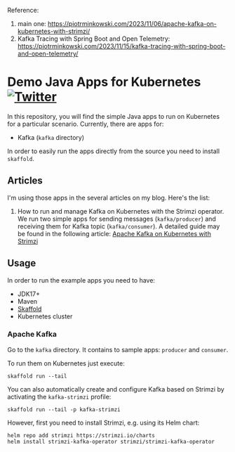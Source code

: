 Reference: 
1) main one: https://piotrminkowski.com/2023/11/06/apache-kafka-on-kubernetes-with-strimzi/
2) Kafka Tracing with Spring Boot and Open Telemetry: https://piotrminkowski.com/2023/11/15/kafka-tracing-with-spring-boot-and-open-telemetry/

# Demo Java Apps for Kubernetes [![Twitter](https://img.shields.io/twitter/follow/piotr_minkowski.svg?style=social&logo=twitter&label=Follow%20Me)](https://twitter.com/piotr_minkowski)

In this repository, you will find the simple Java apps to run on Kubernetes for a particular scenario.
Currently, there are apps for:
- Kafka (`kafka` directory)

In order to easily run the apps directly from the source you need to install `skaffold`.

## Articles

I'm using those apps in the several articles on my blog. Here's the list:
1. How to run and manage Kafka on Kubernetes with the Strimzi operator. We run two simple apps for sending messages (`kafka/producer`) and receiving them for Kafka topic (`kafka/consumer`). A detailed guide may be found in the following article: [Apache Kafka on Kubernetes with Strimzi](https://piotrminkowski.com/2023/11/06/apache-kafka-on-kubernetes-with-strimzi/)


## Usage

In order to run the example apps you need to have:
- JDK17+
- Maven
- [Skaffold](https://skaffold.dev/)
- Kubernetes cluster

### Apache Kafka

Go to the `kafka` directory. It contains to sample apps: `producer` and `consumer`.

To run them on Kubernetes just execute:
```shell
skaffold run --tail 
```

You can also automatically create and configure Kafka based on Strimzi by activating the `kafka-strimzi` profile:
```shell
skaffold run --tail -p kafka-strimzi 
```
However, first you need to install Strimzi, e.g. using its Helm chart:
```shell
helm repo add strimzi https://strimzi.io/charts
helm install strimzi-kafka-operator strimzi/strimzi-kafka-operator 
```
